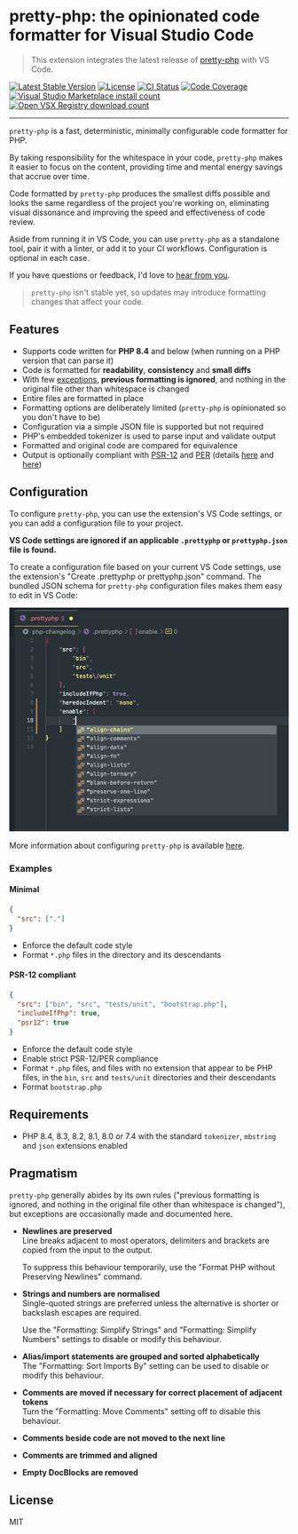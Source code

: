# pretty-php: the opinionated code formatter for Visual Studio Code

> This extension integrates the latest release of [pretty-php][] with VS Code.

<p>
  <a href="https://packagist.org/packages/lkrms/pretty-php"><img src="https://poser.pugx.org/lkrms/pretty-php/v" alt="Latest Stable Version" /></a>
  <a href="https://packagist.org/packages/lkrms/pretty-php"><img src="https://poser.pugx.org/lkrms/pretty-php/license" alt="License" /></a>
  <a href="https://github.com/lkrms/pretty-php/actions"><img src="https://github.com/lkrms/pretty-php/actions/workflows/ci.yml/badge.svg" alt="CI Status" /></a>
  <a href="https://codecov.io/gh/lkrms/pretty-php"><img src="https://codecov.io/gh/lkrms/pretty-php/graph/badge.svg?token=W0KVZU718K" alt="Code Coverage" /></a>
  <a href="https://marketplace.visualstudio.com/items?itemName=lkrms.pretty-php"><img src="https://img.shields.io/visual-studio-marketplace/i/lkrms.pretty-php?label=Marketplace%20installs&color=%230066b8" alt="Visual Studio Marketplace install count" /></a>
  <a href="https://open-vsx.org/extension/lkrms/pretty-php"><img src="https://img.shields.io/open-vsx/dt/lkrms/pretty-php?label=Open%20VSX%20downloads&color=%23a60ee5" alt="Open VSX Registry download count" /></a>
</p>

---

`pretty-php` is a fast, deterministic, minimally configurable code formatter for
PHP.

By taking responsibility for the whitespace in your code, `pretty-php` makes it
easier to focus on the content, providing time and mental energy savings that
accrue over time.

Code formatted by `pretty-php` produces the smallest diffs possible and looks
the same regardless of the project you're working on, eliminating visual
dissonance and improving the speed and effectiveness of code review.

Aside from running it in VS Code, you can use `pretty-php` as a standalone tool,
pair it with a linter, or add it to your CI workflows. Configuration is optional
in each case.

If you have questions or feedback, I'd love to [hear from you][discuss].

> `pretty-php` isn't stable yet, so updates may introduce formatting changes
> that affect your code.

## Features

- Supports code written for **PHP 8.4** and below (when running on a PHP version
  that can parse it)
- Code is formatted for **readability**, **consistency** and **small diffs**
- With few [exceptions](#pragmatism), **previous formatting is ignored**, and
  nothing in the original file other than whitespace is changed
- Entire files are formatted in place
- Formatting options are deliberately limited (`pretty-php` is opinionated so
  you don't have to be)
- Configuration via a simple JSON file is supported but not required
- PHP's embedded tokenizer is used to parse input and validate output
- Formatted and original code are compared for equivalence
- Output is optionally compliant with [PSR-12][] and [PER][] (details
  [here][docs/PSR-12.md] and [here][PSR-12 issue])

## Configuration

To configure `pretty-php`, you can use the extension's VS Code settings, or you
can add a configuration file to your project.

**VS Code settings are ignored if an applicable `.prettyphp` or `prettyphp.json`
file is found.**

To create a configuration file based on your current VS Code settings, use the
extension's "Create .prettyphp or prettyphp.json" command. The bundled JSON
schema for `pretty-php` configuration files makes them easy to edit in VS Code:

![.prettyphp file IntelliSense](images/json-schema-screenshot.png)

More information about configuring `pretty-php` is available
[here][configuration].

### Examples

#### Minimal

```json
{
  "src": ["."]
}
```

- Enforce the default code style
- Format `*.php` files in the directory and its descendants

#### PSR-12 compliant

```json
{
  "src": ["bin", "src", "tests/unit", "bootstrap.php"],
  "includeIfPhp": true,
  "psr12": true
}
```

- Enforce the default code style
- Enable strict PSR-12/PER compliance
- Format `*.php` files, and files with no extension that appear to be PHP files,
  in the `bin`, `src` and `tests/unit` directories and their descendants
- Format `bootstrap.php`

## Requirements

- PHP 8.4, 8.3, 8.2, 8.1, 8.0 or 7.4 with the standard `tokenizer`, `mbstring`
  and `json` extensions enabled

## Pragmatism

`pretty-php` generally abides by its own rules ("previous formatting is ignored,
and nothing in the original file other than whitespace is changed"), but
exceptions are occasionally made and documented here.

- **Newlines are preserved** \
  Line breaks adjacent to most operators, delimiters and brackets are copied from
  the input to the output.

  To suppress this behaviour temporarily, use the "Format PHP without Preserving
  Newlines" command.

- **Strings and numbers are normalised** \
  Single-quoted strings are preferred unless the alternative is shorter or backslash
  escapes are required.

  Use the "Formatting: Simplify Strings" and "Formatting: Simplify Numbers"
  settings to disable or modify this behaviour.

- **Alias/import statements are grouped and sorted alphabetically** \
  The "Formatting: Sort Imports By" setting can be used to disable or modify this
  behaviour.

- **Comments are moved if necessary for correct placement of adjacent tokens** \
  Turn the "Formatting: Move Comments" setting off to disable this behaviour.

- **Comments beside code are not moved to the next line**

- **Comments are trimmed and aligned**

- **Empty DocBlocks are removed**

## License

MIT

[configuration]:
  https://github.com/lkrms/pretty-php/blob/main/docs/Usage.md#configuration
[discuss]: https://github.com/lkrms/pretty-php/discussions
[PER]: https://www.php-fig.org/per/coding-style/
[pretty-php]: https://github.com/lkrms/pretty-php
[PSR-12]: https://www.php-fig.org/psr/psr-12/
[PSR-12 issue]: https://github.com/lkrms/pretty-php/issues/4
[docs/PSR-12.md]: https://github.com/lkrms/pretty-php/blob/main/docs/PSR-12.md
